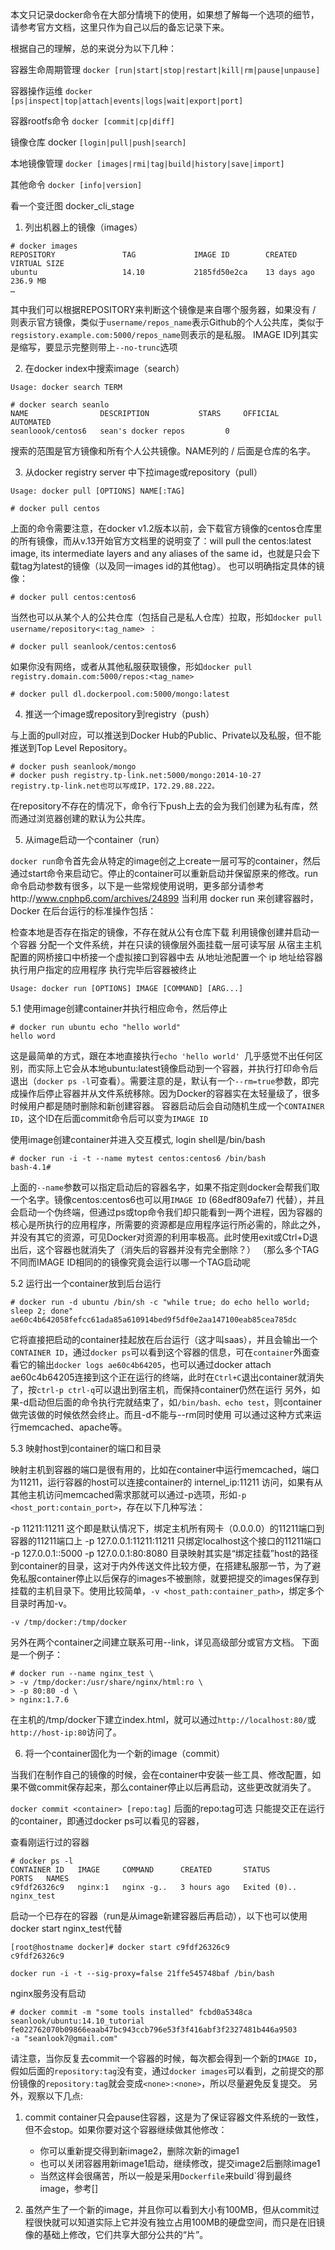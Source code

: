 本文只记录docker命令在大部分情境下的使用，如果想了解每一个选项的细节，请参考官方文档，这里只作为自己以后的备忘记录下来。

根据自己的理解，总的来说分为以下几种：

容器生命周期管理   `docker [run|start|stop|restart|kill|rm|pause|unpause]`

容器操作运维   `docker [ps|inspect|top|attach|events|logs|wait|export|port]`

容器rootfs命令  `docker [commit|cp|diff]`

镜像仓库   docker `[login|pull|push|search]`

本地镜像管理  `docker [images|rmi|tag|build|history|save|import]`

其他命令  `docker [info|version]`

看一个变迁图
docker_cli_stage

1. 列出机器上的镜像（images）
```
# docker images 
REPOSITORY               TAG             IMAGE ID        CREATED         VIRTUAL SIZE
ubuntu                   14.10           2185fd50e2ca    13 days ago     236.9 MB
…
```
其中我们可以根据REPOSITORY来判断这个镜像是来自哪个服务器，如果没有 / 则表示官方镜像，类似于`username/repos_name`表示Github的个人公共库，类似于`regsistory.example.com:5000/repos_name`则表示的是私服。
IMAGE ID列其实是缩写，要显示完整则带上`--no-trunc`选项

2. 在docker index中搜索image（search）

`Usage: docker search TERM`
```
# docker search seanlo
NAME                DESCRIPTION           STARS     OFFICIAL   AUTOMATED
seanloook/centos6   sean's docker repos         0
```
搜索的范围是官方镜像和所有个人公共镜像。NAME列的 / 后面是仓库的名字。

3. 从docker registry server 中下拉image或repository（pull）

`Usage: docker pull [OPTIONS] NAME[:TAG]`
```
# docker pull centos
```
上面的命令需要注意，在docker v1.2版本以前，会下载官方镜像的centos仓库里的所有镜像，而从v.13开始官方文档里的说明变了：will pull the centos:latest image, its intermediate layers and any aliases of the same id，也就是只会下载tag为latest的镜像（以及同一images id的其他tag）。
也可以明确指定具体的镜像：
```
# docker pull centos:centos6
```
当然也可以从某个人的公共仓库（包括自己是私人仓库）拉取，形如`docker pull username/repository<:tag_name> ：`
```
# docker pull seanlook/centos:centos6
```
如果你没有网络，或者从其他私服获取镜像，形如`docker pull registry.domain.com:5000/repos:<tag_name>`
```
# docker pull dl.dockerpool.com:5000/mongo:latest
```
4. 推送一个image或repository到registry（push）

与上面的pull对应，可以推送到Docker Hub的Public、Private以及私服，但不能推送到Top Level Repository。
```
# docker push seanlook/mongo
# docker push registry.tp-link.net:5000/mongo:2014-10-27
registry.tp-link.net也可以写成IP，172.29.88.222。
```
在repository不存在的情况下，命令行下push上去的会为我们创建为私有库，然而通过浏览器创建的默认为公共库。

5. 从image启动一个container（run）

`docker run`命令首先会从特定的image创之上create一层可写的container，然后通过start命令来启动它。停止的container可以重新启动并保留原来的修改。run命令启动参数有很多，以下是一些常规使用说明，更多部分请参考http://www.cnphp6.com/archives/24899
当利用 docker run 来创建容器时，Docker 在后台运行的标准操作包括：

检查本地是否存在指定的镜像，不存在就从公有仓库下载
利用镜像创建并启动一个容器
分配一个文件系统，并在只读的镜像层外面挂载一层可读写层
从宿主主机配置的网桥接口中桥接一个虚拟接口到容器中去
从地址池配置一个 ip 地址给容器
执行用户指定的应用程序
执行完毕后容器被终止

`Usage: docker run [OPTIONS] IMAGE [COMMAND] [ARG...]`

5.1 使用image创建container并执行相应命令，然后停止
```
# docker run ubuntu echo "hello world"
hello word
```
这是最简单的方式，跟在本地直接执行`echo 'hello world' `几乎感觉不出任何区别，而实际上它会从本地ubuntu:latest镜像启动到一个容器，并执行打印命令后退出（`docker ps -l`可查看）。需要注意的是，默认有一个`--rm=true`参数，即完成操作后停止容器并从文件系统移除。因为Docker的容器实在太轻量级了，很多时候用户都是随时删除和新创建容器。
容器启动后会自动随机生成一个`CONTAINER ID`，这个ID在后面commit命令后可以变为`IMAGE ID`

使用image创建container并进入交互模式, login shell是/bin/bash
```
# docker run -i -t --name mytest centos:centos6 /bin/bash
bash-4.1#
```
上面的`--name`参数可以指定启动后的容器名字，如果不指定则docker会帮我们取一个名字。镜像centos:centos6也可以用`IMAGE ID` (68edf809afe7) 代替），并且会启动一个伪终端，但通过ps或top命令我们却只能看到一两个进程，因为容器的核心是所执行的应用程序，所需要的资源都是应用程序运行所必需的，除此之外，并没有其它的资源，可见Docker对资源的利用率极高。此时使用exit或Ctrl+D退出后，这个容器也就消失了（消失后的容器并没有完全删除？）
（那么多个TAG不同而IMAGE ID相同的的镜像究竟会运行以哪一个TAG启动呢

5.2 运行出一个container放到后台运行
```
# docker run -d ubuntu /bin/sh -c "while true; do echo hello world; sleep 2; done"
ae60c4b642058fefcc61ada85a610914bed9f5df0e2aa147100eab85cea785dc
```
它将直接把启动的container挂起放在后台运行（这才叫saas），并且会输出一个`CONTAINER ID`，通过`docker ps`可以看到这个容器的信息，可在`container`外面查看它的输出`docker logs ae60c4b64205`，也可以通过docker attach ae60c4b64205连接到这个正在运行的终端，此时在`Ctrl+C`退出container就消失了，按`ctrl-p ctrl-q`可以退出到宿主机，而保持container仍然在运行
另外，如果-d启动但后面的命令执行完就结束了，如`/bin/bash、echo test`，则container做完该做的时候依然会终止。而且-d不能与--rm同时使用
可以通过这种方式来运行memcached、apache等。

5.3 映射host到container的端口和目录

映射主机到容器的端口是很有用的，比如在container中运行memcached，端口为11211，运行容器的host可以连接container的 internel_ip:11211 访问，如果有从其他主机访问memcached需求那就可以通过-p选项，形如`-p <host_port:contain_port>`，存在以下几种写法：

-p 11211:11211 这个即是默认情况下，绑定主机所有网卡（0.0.0.0）的11211端口到容器的11211端口上
-p 127.0.0.1:11211:11211 只绑定localhost这个接口的11211端口
-p 127.0.0.1::5000
-p 127.0.0.1:80:8080
目录映射其实是“绑定挂载”host的路径到container的目录，这对于内外传送文件比较方便，在搭建私服那一节，为了避免私服container停止以后保存的images不被删除，就要把提交的images保存到挂载的主机目录下。使用比较简单，`-v <host_path:container_path>`，绑定多个目录时再加-v。
```
-v /tmp/docker:/tmp/docker
```
另外在两个container之间建立联系可用--link，详见高级部分或官方文档。
下面是一个例子：
```
# docker run --name nginx_test \
> -v /tmp/docker:/usr/share/nginx/html:ro \
> -p 80:80 -d \
> nginx:1.7.6
```
在主机的/tmp/docker下建立index.html，就可以通过`http://localhost:80/`或`http://host-ip:80`访问了。

6. 将一个container固化为一个新的image（commit）

当我们在制作自己的镜像的时候，会在container中安装一些工具、修改配置，如果不做commit保存起来，那么container停止以后再启动，这些更改就消失了。

`docker commit <container> [repo:tag]`
后面的repo:tag可选
只能提交正在运行的container，即通过docker ps可以看见的容器，

查看刚运行过的容器
```
# docker ps -l
CONTAINER ID   IMAGE     COMMAND      CREATED       STATUS        PORTS   NAMES
c9fdf26326c9   nginx:1   nginx -g..   3 hours ago   Exited (0)..     nginx_test
```
启动一个已存在的容器（run是从image新建容器后再启动），以下也可以使用docker start nginx_test代替
```  
[root@hostname docker]# docker start c9fdf26326c9
c9fdf26326c9
```

```
docker run -i -t --sig-proxy=false 21ffe545748baf /bin/bash
```
nginx服务没有启动

```
# docker commit -m "some tools installed" fcbd0a5348ca seanlook/ubuntu:14.10_tutorial
fe022762070b09866eaab47bc943ccb796e53f3f416abf3f2327481b446a9503
-a "seanlook7@gmail.com"
```
请注意，当你反复去commit一个容器的时候，每次都会得到一个新的`IMAGE ID`，假如后面的`repository:tag`没有变，通过`docker images`可以看到，之前提交的那份镜像的`repository:tag`就会变成`<none>:<none>`，所以尽量避免反复提交。
另外，观察以下几点:

1. commit container只会pause住容器，这是为了保证容器文件系统的一致性，但不会stop。如果你要对这个容器继续做其他修改：

    - 你可以重新提交得到新image2，删除次新的image1
    - 也可以关闭容器用新image1启动，继续修改，提交image2后删除image1
    - 当然这样会很痛苦，所以一般是采用`Dockerfile`来build`得到最终image，参考[]
    
2. 虽然产生了一个新的image，并且你可以看到大小有100MB，但从commit过程很快就可以知道实际上它并没有独立占用100MB的硬盘空间，而只是在旧镜像的基础上修改，它们共享大部分公共的“片”。